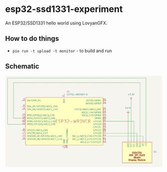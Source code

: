 # esp32-ssd1331-experiment

An ESP32/SSD1331 hello world using LovyanGFX.

## How to do things

* `pio run -t upload -t monitor` - to build and run

## Schematic

![](schematic.png)
